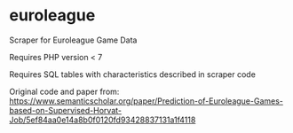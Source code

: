 # euroleague
Scraper for Euroleague Game Data

Requires PHP version < 7

Requires SQL tables with characteristics described in scraper code

Original code and paper from:
https://www.semanticscholar.org/paper/Prediction-of-Euroleague-Games-based-on-Supervised-Horvat-Job/5ef84aa0e14a8b0f0120fd93428837131a1f4118
